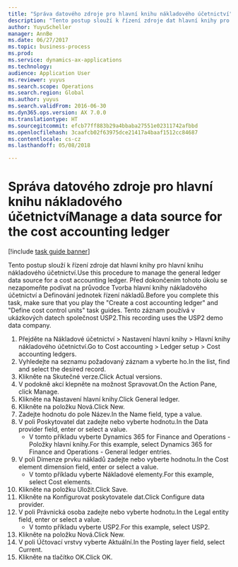 ```yaml
--- 
title: "Správa datového zdroje pro hlavní knihu nákladového účetnictví"
description: "Tento postup slouží k řízení zdroje dat hlavní knihy pro hlavní knihu nákladového účetnictví."
author: YuyuScheller
manager: AnnBe
ms.date: 06/27/2017
ms.topic: business-process
ms.prod: 
ms.service: dynamics-ax-applications
ms.technology: 
audience: Application User
ms.reviewer: yuyus
ms.search.scope: Operations
ms.search.region: Global
ms.author: yuyus
ms.search.validFrom: 2016-06-30
ms.dyn365.ops.version: AX 7.0.0
ms.translationtype: HT
ms.sourcegitcommit: efcb77ff883b29a4bbaba27551e02311742afbbd
ms.openlocfilehash: 3caafcb02f63975dce21417a4baaf1512cc84687
ms.contentlocale: cs-cz
ms.lasthandoff: 05/08/2018

---
```

# <a name="manage-a-data-source-for-the-cost-accounting-ledger"></a><span data-ttu-id="824a3-103">Správa datového zdroje pro hlavní knihu nákladového účetnictví</span><span class="sxs-lookup"><span data-stu-id="824a3-103">Manage a data source for the cost accounting ledger</span></span>

[!include [task guide banner](../../includes/task-guide-banner.md)]

<span data-ttu-id="824a3-104">Tento postup slouží k řízení zdroje dat hlavní knihy pro hlavní knihu nákladového účetnictví.</span><span class="sxs-lookup"><span data-stu-id="824a3-104">Use this procedure to manage the general ledger data source for a cost accounting ledger.</span></span> <span data-ttu-id="824a3-105">Před dokončením tohoto úkolu se nezapomeňte podívat na průvodce Tvorba hlavní knihy nákladového účetnictví a Definování jednotek řízení nákladů.</span><span class="sxs-lookup"><span data-stu-id="824a3-105">Before you complete this task, make sure that you play the "Create a cost accounting ledger" and "Define cost control units" task guides.</span></span> <span data-ttu-id="824a3-106">Tento záznam používá v ukázkových datech společnost USP2.</span><span class="sxs-lookup"><span data-stu-id="824a3-106">This recording uses the USP2 demo data company.</span></span>

1. <span data-ttu-id="824a3-107">Přejděte na Nákladové účetnictví > Nastavení hlavní knihy > Hlavní knihy nákladového účetnictví.</span><span class="sxs-lookup"><span data-stu-id="824a3-107">Go to Cost accounting > Ledger setup > Cost accounting ledgers.</span></span>
2. <span data-ttu-id="824a3-108">Vyhledejte na seznamu požadovaný záznam a vyberte ho.</span><span class="sxs-lookup"><span data-stu-id="824a3-108">In the list, find and select the desired record.</span></span>
3. <span data-ttu-id="824a3-109">Klikněte na Skutečné verze.</span><span class="sxs-lookup"><span data-stu-id="824a3-109">Click Actual versions.</span></span>
4. <span data-ttu-id="824a3-110">V podokně akcí klepněte na možnost Spravovat.</span><span class="sxs-lookup"><span data-stu-id="824a3-110">On the Action Pane, click Manage.</span></span>
5. <span data-ttu-id="824a3-111">Klikněte na Nastavení hlavní knihy.</span><span class="sxs-lookup"><span data-stu-id="824a3-111">Click General ledger.</span></span>
6. <span data-ttu-id="824a3-112">Klikněte na položku Nová.</span><span class="sxs-lookup"><span data-stu-id="824a3-112">Click New.</span></span>
7. <span data-ttu-id="824a3-113">Zadejte hodnotu do pole Název.</span><span class="sxs-lookup"><span data-stu-id="824a3-113">In the Name field, type a value.</span></span>
8. <span data-ttu-id="824a3-114">V poli Poskytovatel dat zadejte nebo vyberte hodnotu.</span><span class="sxs-lookup"><span data-stu-id="824a3-114">In the Data provider field, enter or select a value.</span></span>
    * <span data-ttu-id="824a3-115">V tomto příkladu vyberte Dynamics 365 for Finance and Operations - Položky hlavní knihy.</span><span class="sxs-lookup"><span data-stu-id="824a3-115">For this example, select Dynamics 365 for Finance and Operations - General ledger entries.</span></span>  
9. <span data-ttu-id="824a3-116">V poli Dimenze prvku nákladů zadejte nebo vyberte hodnotu.</span><span class="sxs-lookup"><span data-stu-id="824a3-116">In the Cost element dimension field, enter or select a value.</span></span>
    * <span data-ttu-id="824a3-117">V tomto příkladu vyberte Nákladové elementy.</span><span class="sxs-lookup"><span data-stu-id="824a3-117">For this example, select Cost elements.</span></span>  
10. <span data-ttu-id="824a3-118">Klikněte na položku Uložit.</span><span class="sxs-lookup"><span data-stu-id="824a3-118">Click Save.</span></span>
11. <span data-ttu-id="824a3-119">Klikněte na Konfigurovat poskytovatele dat.</span><span class="sxs-lookup"><span data-stu-id="824a3-119">Click Configure data provider.</span></span>
12. <span data-ttu-id="824a3-120">V poli Právnická osoba zadejte nebo vyberte hodnotu.</span><span class="sxs-lookup"><span data-stu-id="824a3-120">In the Legal entity field, enter or select a value.</span></span>
    * <span data-ttu-id="824a3-121">V tomto příkladu vyberte USP2.</span><span class="sxs-lookup"><span data-stu-id="824a3-121">For this example, select USP2.</span></span>  
13. <span data-ttu-id="824a3-122">Klikněte na položku Nová.</span><span class="sxs-lookup"><span data-stu-id="824a3-122">Click New.</span></span>
14. <span data-ttu-id="824a3-123">V poli Účtovací vrstvy vyberte Aktuální.</span><span class="sxs-lookup"><span data-stu-id="824a3-123">In the Posting layer field, select Current.</span></span>
15. <span data-ttu-id="824a3-124">Klikněte na tlačítko OK.</span><span class="sxs-lookup"><span data-stu-id="824a3-124">Click OK.</span></span>


